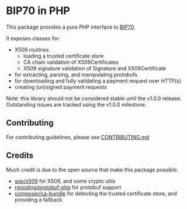 BIP70 in PHP
=============

This package provides a pure PHP interface to [BIP70](https://github.com/bitcoin/bips/blob/master/bip-0070.mediawiki). 

It exposes classes for:
 * X509 routines
   - loading a trusted certificate store
   - CA chain validation of X509Certificates
   - X509 signature validation of Signature and X509Certificate
 * for extracting, parsing, and manipulating protobufs
 * for downloading and fully validating a payment request over HTTP(s)
 * creating (un)signed payment requests

Note: this library should not be considered stable until the v1.0.0 release. 
Outstanding issues are tracked using the v1.0.0 milestone.

## Contributing

For contributing guidelines, please see [CONTRIBUTING.md](CONTRIBUTING.md)

## Credits

Much credit is due to the open source that make this package possible. 

 - [sop/x509](https://github.com/sop/x509) for X509, and some crypto utils
 - [rgooding/protobuf-php](https://github.com/rgooding/protobuf-php) for protobuf support
 - [composer/ca-bundle](https://github.com/composer/ca-bundle) for detecting the trusted certificate store, and providing a fallback
